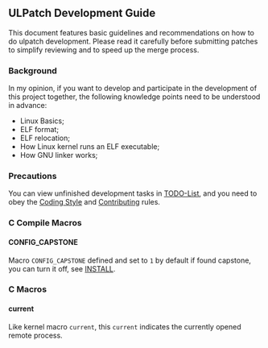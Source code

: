 ## ULPatch Development Guide

This document features basic guidelines and recommendations on how to do ulpatch development. Please read it carefully before submitting patches to simplify reviewing and to speed up the merge process.


### Background

In my opinion, if you want to develop and participate in the development of this project together, the following knowledge points need to be understood in advance:

- Linux Basics;
- ELF format;
- ELF relocation;
- How Linux kernel runs an ELF executable;
- How GNU linker works;


### Precautions

You can view unfinished development tasks in [TODO-List](./TODO.md), and you need to obey the [Coding Style](./code-style.md) and [Contributing](./CONTRIBUTING.md) rules.


### C Compile Macros

#### CONFIG_CAPSTONE

Macro `CONFIG_CAPSTONE` defined and set to `1` by default if found capstone, you can turn it off, see [INSTALL](./INSTALL.md).


### C Macros

#### current

Like kernel macro `current`, this `current` indicates the currently opened remote process.
